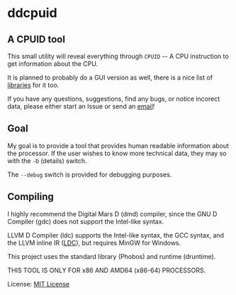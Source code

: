 # ddcpuid
## A CPUID tool

This small utility will reveal everything through `CPUID` -- A CPU instruction to get information about the CPU.

It is planned to probably do a GUI version as well, there is a nice list of [libraries](https://wiki.dlang.org/Libraries_and_Frameworks) for it too.

If you have any questions, suggestions, find any bugs, or notice incorect data, please either start an Issue or send an [email](mailto:devddstuff@gmail.com)!

## Goal

My goal is to provide a tool that provides human readable information about the processor. If the user wishes to know more technical data, they may so with the `-D` (details) switch.

The `--debug` switch is provided for debugging purposes.

## Compiling
I highly recommend the Digital Mars D (dmd) compiler, since the GNU D Compiler (gdc) does not support the Intel-like syntax.

LLVM D Compiler (ldc) supports the Intel-like syntax, the GCC syntax, and the LLVM inline IR ([LDC](https://wiki.dlang.org/LDC_inline_IR)), but requires MinGW for Windows.

This project uses the standard library (Phobos) and runtime (druntime).

THIS TOOL IS ONLY FOR x86 AND AMD64 (x86-64) PROCESSORS.

License: [MIT License](LICENSE)